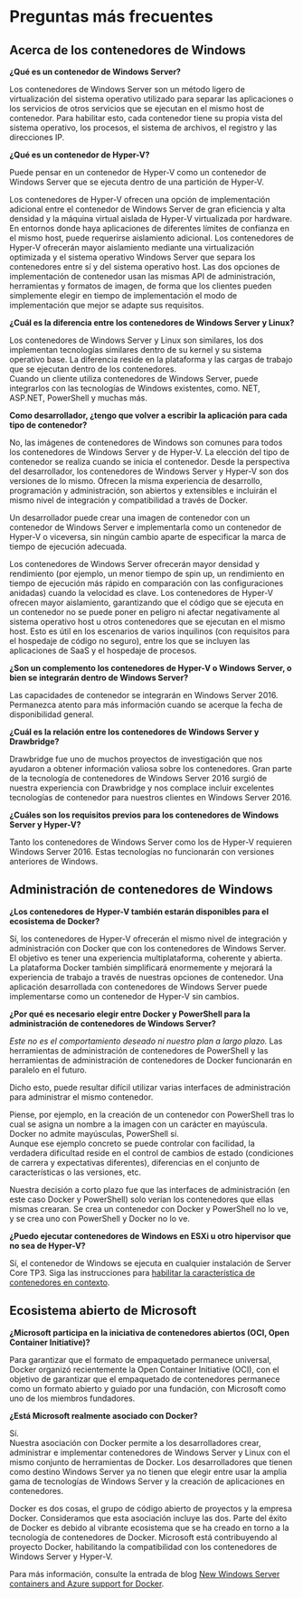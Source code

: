 



# Preguntas más frecuentes

## Acerca de los contenedores de Windows

**¿Qué es un contenedor de Windows Server?**

Los contenedores de Windows Server son un método ligero de virtualización del sistema operativo utilizado para separar las aplicaciones o los servicios de otros servicios que se ejecutan en el mismo host de contenedor. Para habilitar esto, cada contenedor tiene su propia vista del sistema operativo, los procesos, el sistema de archivos, el registro y las direcciones IP.

**¿Qué es un contenedor de Hyper-V?**

Puede pensar en un contenedor de Hyper-V como un contenedor de Windows Server que se ejecuta dentro de una partición de Hyper-V.

Los contenedores de Hyper-V ofrecen una opción de implementación adicional entre el contenedor de Windows Server de gran eficiencia y alta densidad y la máquina virtual aislada de Hyper-V virtualizada por hardware. En entornos donde haya aplicaciones de diferentes límites de confianza en el mismo host, puede requerirse aislamiento adicional. Los contenedores de Hyper-V ofrecerán mayor aislamiento mediante una virtualización optimizada y el sistema operativo Windows Server que separa los contenedores entre sí y del sistema operativo host. Las dos opciones de implementación de contenedor usan las mismas API de administración, herramientas y formatos de imagen, de forma que los clientes pueden simplemente elegir en tiempo de implementación el modo de implementación que mejor se adapte sus requisitos.

**¿Cuál es la diferencia entre los contenedores de Windows Server y Linux?**

Los contenedores de Windows Server y Linux son similares, los dos implementan tecnologías similares dentro de su kernel y su sistema operativo base. La diferencia reside en la plataforma y las cargas de trabajo que se ejecutan dentro de los contenedores.  
Cuando un cliente utiliza contenedores de Windows Server, puede integrarlos con las tecnologías de Windows existentes, como. NET, ASP.NET, PowerShell y muchas más.

**Como desarrollador, ¿tengo que volver a escribir la aplicación para cada tipo de contenedor?**

No, las imágenes de contenedores de Windows son comunes para todos los contenedores de Windows Server y de Hyper-V. La elección del tipo de contenedor se realiza cuando se inicia el contenedor. Desde la perspectiva del desarrollador, los contenedores de Windows Server y Hyper-V son dos versiones de lo mismo. Ofrecen la misma experiencia de desarrollo, programación y administración, son abiertos y extensibles e incluirán el mismo nivel de integración y compatibilidad a través de Docker.

Un desarrollador puede crear una imagen de contenedor con un contenedor de Windows Server e implementarla como un contenedor de Hyper-V o viceversa, sin ningún cambio aparte de especificar la marca de tiempo de ejecución adecuada.

Los contenedores de Windows Server ofrecerán mayor densidad y rendimiento (por ejemplo, un menor tiempo de spin up, un rendimiento en tiempo de ejecución más rápido en comparación con las configuraciones anidadas) cuando la velocidad es clave. Los contenedores de Hyper-V ofrecen mayor aislamiento, garantizando que el código que se ejecuta en un contenedor no se puede poner en peligro ni afectar negativamente al sistema operativo host u otros contenedores que se ejecutan en el mismo host. Esto es útil en los escenarios de varios inquilinos (con requisitos para el hospedaje de código no seguro), entre los que se incluyen las aplicaciones de SaaS y el hospedaje de procesos.

**¿Son un complemento los contenedores de Hyper-V o Windows Server, o bien se integrarán dentro de Windows Server?**

Las capacidades de contenedor se integrarán en Windows Server 2016. Permanezca atento para más información cuando se acerque la fecha de disponibilidad general.

**¿Cuál es la relación entre los contenedores de Windows Server y Drawbridge?**

Drawbridge fue uno de muchos proyectos de investigación que nos ayudaron a obtener información valiosa sobre los contenedores. Gran parte de la tecnología de contenedores de Windows Server 2016 surgió de nuestra experiencia con Drawbridge y nos complace incluir excelentes tecnologías de contenedor para nuestros clientes en Windows Server 2016.

**¿Cuáles son los requisitos previos para los contenedores de Windows Server y Hyper-V?**

Tanto los contenedores de Windows Server como los de Hyper-V requieren Windows Server 2016. Estas tecnologías no funcionarán con versiones anteriores de Windows.


## Administración de contenedores de Windows

**¿Los contenedores de Hyper-V también estarán disponibles para el ecosistema de Docker?**

Sí, los contenedores de Hyper-V ofrecerán el mismo nivel de integración y administración con Docker que con los contenedores de Windows Server. El objetivo es tener una experiencia multiplataforma, coherente y abierta.  
La plataforma Docker también simplificará enormemente y mejorará la experiencia de trabajo a través de nuestras opciones de contenedor. Una aplicación desarrollada con contenedores de Windows Server puede implementarse como un contenedor de Hyper-V sin cambios.

**¿Por qué es necesario elegir entre Docker y PowerShell para la administración de contenedores de Windows Server?**

_Este no es el comportamiento deseado ni nuestro plan a largo plazo._ Las herramientas de administración de contenedores de PowerShell y las herramientas de administración de contenedores de Docker funcionarán en paralelo en el futuro.

Dicho esto, puede resultar difícil utilizar varias interfaces de administración para administrar el mismo contenedor.

Piense, por ejemplo, en la creación de un contenedor con PowerShell tras lo cual se asigna un nombre a la imagen con un carácter en mayúscula. Docker no admite mayúsculas, PowerShell sí.  
Aunque ese ejemplo concreto se puede controlar con facilidad, la verdadera dificultad reside en el control de cambios de estado (condiciones de carrera y expectativas diferentes), diferencias en el conjunto de características o las versiones, etc.

Nuestra decisión a corto plazo fue que las interfaces de administración (en este caso Docker y PowerShell) solo verían los contenedores que ellas mismas crearan. Se crea un contenedor con Docker y PowerShell no lo ve, y se crea uno con PowerShell y Docker no lo ve.

**¿Puedo ejecutar contenedores de Windows en ESXi u otro hipervisor que no sea de Hyper-V?**

Sí, el contenedor de Windows se ejecuta en cualquier instalación de Server Core TP3. Siga las instrucciones para [habilitar la característica de contenedores en contexto](../quick_start/inplace_setup.md).


## Ecosistema abierto de Microsoft

**¿Microsoft participa en la iniciativa de contenedores abiertos (OCI, Open Container Initiative)?**

Para garantizar que el formato de empaquetado permanece universal, Docker organizó recientemente la Open Container Initiative (OCI), con el objetivo de garantizar que el empaquetado de contenedores permanece como un formato abierto y guiado por una fundación, con Microsoft como uno de los miembros fundadores.

**¿Está Microsoft realmente asociado con Docker?**

Sí.  
Nuestra asociación con Docker permite a los desarrolladores crear, administrar e implementar contenedores de Windows Server y Linux con el mismo conjunto de herramientas de Docker. Los desarrolladores que tienen como destino Windows Server ya no tienen que elegir entre usar la amplia gama de tecnologías de Windows Server y la creación de aplicaciones en contenedores.

Docker es dos cosas, el grupo de código abierto de proyectos y la empresa Docker. Consideramos que esta asociación incluye las dos. Parte del éxito de Docker es debido al vibrante ecosistema que se ha creado en torno a la tecnología de contenedores de Docker. Microsoft está contribuyendo al proyecto Docker, habilitando la compatibilidad con los contenedores de Windows Server y Hyper-V.

Para más información, consulte la entrada de blog [New Windows Server containers and Azure support for Docker](http://azure.microsoft.com/blog/2014/10/15/new-windows-server-containers-and-azure-support-for-docker/?WT.mc_id=Blog_ServerCloud_Announce_TTD).




<!--HONumber=Feb16_HO4-->

